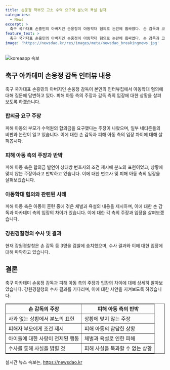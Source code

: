 ```yaml
---
title: 손웅정 학부모 고소 수억 요구에 분노와 욕설 심각
categories:
  - News
excerpt: >
  축구 국가대표 손흥민의 아버지인 손웅정이 아동학대 혐의로 논란에 휩싸였다. 손 감독과 코치진을 고소한 유소년 선수의 부모가 수억 원의 합의금을 요구했다는 주장과 관련해 손 감독은 사과 없음에 분노를 토로했고, 관련된 네티즌들의 논란과 피해 아동 측의 반박이 이어졌다. 피해 아동의 변호사는 합의금 요구는 사과를 받지 못한 상황에서의 분노 표현이라고 주장하며, 피해 아동은 훈련 중에 체벌과 욕설을 당했다고 주장했다. 손 감독은 해당 주장을 부인하고, 강원경찰청은 손 감독과 코치진을 검찰에 송치했다.
feature_text: >
  축구 국가대표 손흥민의 아버지인 손웅정이 아동학대 혐의로 논란에 휩싸였다. 손 감독과 코치진을 고소한 유소년 선수의 부모가 수억 원의 합의금을 요구했다는 주장과 관련해 손 감독은 사과 없음에 분노를 토로했고, 관련된 네티즌들의 논란과 피해 아동 측의 반박이 이어졌다. 피해 아동의 변호사는 합의금 요구는 사과를 받지 못한 상황에서의 분노 표현이라고 주장하며, 피해 아동은 훈련 중에 체벌과 욕설을 당했다고 주장했다. 손 감독은 해당 주장을 부인하고, 강원경찰청은 손 감독과 코치진을 검찰에 송치했다.
image: 'https://newsdao.kr/res/images/meta/newsdao_breakingnews.jpg'
---
```


<p><img src="https://newsdao.kr/res/images/meta/newsdao_breakingnews.jpg" alt="koreaapp 속보" /></p>

<h2 data-ke-size="size26">축구 아카데미 손웅정 감독 인터뷰 내용</h2>

<p data-ke-size="size16">축구 국가대표 손흥민의 아버지인 손웅정 감독이 본인의 인터뷰집에서 아동학대 혐의에 대해 질문에 답변하고 있다. 피해 아동 측의 주장과 감독 측의 입장에 대한 상황을 살펴보도록 하겠습니다.</p>

<h3><b>합의금 요구 주장</b></h3>

<p data-ke-size="size16">피해 아동의 부모가 수억원의 합의금을 요구했다는 주장이 나왔으며, 일부 네티즌들의 비판과 논란이 일고 있습니다. 이에 대한 손 감독과 피해 아동 측의 입장 차이에 대해 살펴봅시다.</p>

<h3><b>피해 아동 측의 주장과 반박</b></h3>

<p data-ke-size="size16">피해 아동 측은 합의금 발언이 상대방 변호사의 조건 제시에 분노의 표현이었고, 상황에 맞지 않는 주장이라고 반박하고 있습니다. 이에 대한 변호사 및 피해 아동 측의 입장을 살펴보겠습니다.</p>

<h3><b>아동학대 혐의와 관련된 사례</b></h3>

<p data-ke-size="size16">피해 아동 측은 아동이 훈련 중에 겪은 체벌과 욕설의 내용을 제시하며, 이에 대한 손 감독과 아카데미 측의 입장의 차이가 있습니다. 이에 대한 각 측의 주장과 입장을 살펴보겠습니다.</p>

<h3><b>강원경찰청의 수사 및 결과</b></h3>

<p data-ke-size="size16">현재 강원경찰청은 손 감독 등 3명을 검찰에 송치했으며, 수사 결과와 이에 대한 입장에 대해 파악하고 있습니다.</p>

<h2 data-ke-size="size26">결론</h2>

<p data-ke-size="size16">축구 아카데미 손웅정 감독과 피해 아동 측의 주장과 입장의 차이에 대해 상세히 알아보았습니다. 강원경찰청의 수사 결과를 기다리며, 이에 대한 사안을 지켜보도록 하겠습니다.</p>

<table style="width: 100%;" border="1">
<tbody>
<tr>
<td style="text-align: center; height: 17px;"><b>손 감독의 주장</b></td>
<td style="text-align: center; height: 17px;"><b>피해 아동 측의 반박</b></td>
</tr>
<tr>
<td style="text-align: left;">사과 없는 상황에서 분노의 표현</td>
<td style="text-align: left;">상황에 맞지 않는 주장</td>
</tr>
<tr>
<td style="text-align: left;">피해자 부모에게 조건 제시</td>
<td style="text-align: left;">피해 아동의 참담한 상황</td>
</tr>
<tr>
<td style="text-align: left;">아이들에 대한 사랑이 전제된 행동</td>
<td style="text-align: left;">체벌과 욕설로 인한 피해</td>
</tr>
<tr>
<td style="text-align: left;">수사를 통해 사실을 밝힐 것</td>
<td style="text-align: left;">피해 사실을 묵과할 수 없는 상황</td>
</tr>
</tbody>
</table>
실시간 뉴스 속보는, <a href="https://newsdao.kr" rel="dofollow">https://newsdao.kr</a>


